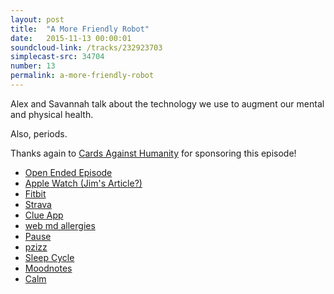 ```yaml
---
layout: post
title:  "A More Friendly Robot"
date:   2015-11-13 00:00:01
soundcloud-link: /tracks/232923703
simplecast-src: 34704
number: 13
permalink: a-more-friendly-robot
---
```


Alex and Savannah talk about the technology we use to augment our mental and physical health.

Also, periods.

Thanks again to [Cards Against Humanity](http://cardsagainsthumanity.com/) for sponsoring this episode!

- [Open Ended Episode](http://www.openended.fm/episode/24)
- [Apple Watch (Jim's Article?)](http://www.loopinsight.com/2015/06/16/apple-watch-my-most-personal-review-ever/)
- [Fitbit](https://www.fitbit.com/store?gclid=Cj0KEQiAsZayBRCrioKRkYetvc0BEiQAI70-Azd3bUvqmH7t0O5Z1Tv5WpxerLh7RyxNhk1HgR0jN14aAqbZ8P8HAQ)
- [Strava](https://www.strava.com/)
- [Clue App](https://www.helloclue.com/)
- [web md allergies](http://www.webmd.com/allergy-app)
- [Pause](https://itunes.apple.com/us/app/pause-relaxation-at-your-fingertip/id991764216?mt=8)
- [pzizz](http://pzizz.com/wake)
- [Sleep Cycle](http://www.sleepcycle.com/)
- [Moodnotes](http://moodnotes.thriveport.com/)
- [Calm](http://www.calm.com/)
